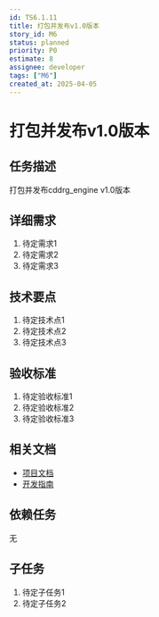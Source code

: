 ```yaml
---
id: TS6.1.11
title: 打包并发布v1.0版本
story_id: M6
status: planned
priority: P0
estimate: 8
assignee: developer
tags: ["M6"]
created_at: 2025-04-05
---
```


# 打包并发布v1.0版本

## 任务描述

打包并发布cddrg_engine v1.0版本

## 详细需求

1. 待定需求1
2. 待定需求2
3. 待定需求3

## 技术要点

1. 待定技术点1
2. 待定技术点2
3. 待定技术点3

## 验收标准

1. 待定验收标准1
2. 待定验收标准2
3. 待定验收标准3

## 相关文档

- [项目文档](../../../docs/README.md)
- [开发指南](../../../docs/development.md)

## 依赖任务

无

## 子任务

1. 待定子任务1
2. 待定子任务2
